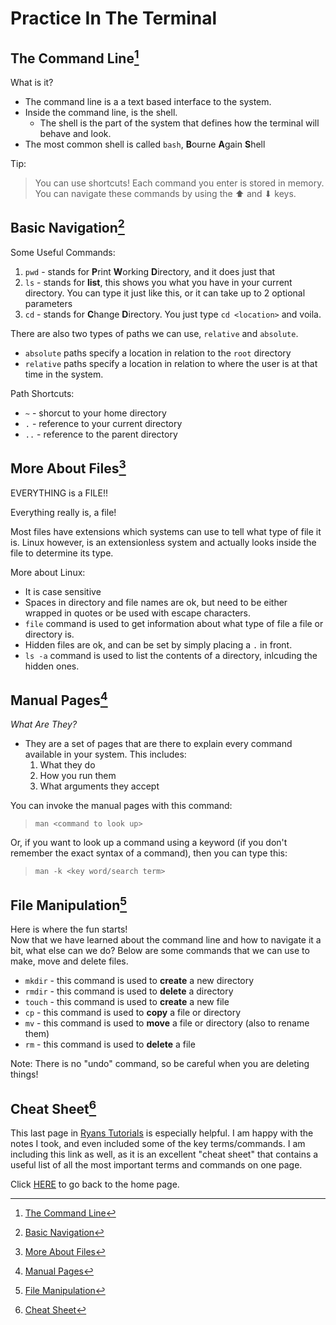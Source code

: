 # Practice In The Terminal

## The Command Line[^1]

What is it?
- The command line is a a text based interface to the system.
- Inside the command line, is the shell. 
  -  The shell is the part of the system that defines how the terminal will behave and look. 
- The most common shell is called `bash`, **B**ourne **A**gain **S**hell

Tip: 
> You can use shortcuts!  Each command you enter is stored in memory.  You can navigate these commands by using the ⬆ and ⬇ keys.

## Basic Navigation[^2]

Some Useful Commands:
1. `pwd` - stands for **P**rint **W**orking **D**irectory, and it does just that
2. `ls` - stands for **list**, this shows you what you have in your current directory.  You can type it just like this, or it can take up to 2 optional parameters
3. `cd` - stands for **C**hange **D**irectory.  You just type `cd <location>` and voila.

There are also two types of paths we can use, `relative` and `absolute`.
- `absolute` paths specify a location in relation to the `root` directory
- `relative` paths specify a location in relation to where the user is at that time in the system.

Path Shortcuts:
- `~` - shorcut to your home directory
- `.` - reference to your current directory
- `..` - reference to the parent directory

## More About Files[^3]

EVERYTHING is a FILE!!

Everything really is, a file! 

Most files have extensions which systems can use to tell what type of file it is.  Linux however, is an extensionless system and actually looks inside the file to determine its type.

More about Linux:
- It is case sensitive
- Spaces in directory and file names are ok, but need to be either wrapped in quotes or be used with escape characters.
- `file` command is used to get information about what type of file a file or directory is.
- Hidden files are ok, and can be set by simply placing a `.` in front.
- `ls -a` command is used to list the contents of a directory, inlcuding the hidden ones. 

## Manual Pages[^4]

_What Are They?_

- They are a set of pages that are there to explain every command available in your system.  This includes:
   1. What they do 
   2. How you run them
   3. What arguments they accept
  
You can invoke the manual pages with this command:
> `man <command to look up>`

Or, if you want to look up a command using a keyword (if you don't remember the exact syntax of a command), then you can type this:
> `man -k <key word/search term>`

## File Manipulation[^5]

Here is where the fun starts!  
Now that we have learned about the command line and how to navigate it a bit, what else can we do?  Below are some commands that we can use to make, move and delete files.

- `mkdir` - this command is used to **create** a new directory
- `rmdir` - this command is used to **delete** a directory
- `touch` - this command is used to **create** a new file
- `cp` - this command is used to **copy** a file or directory
- `mv` - this command is used to **move** a file or directory (also to rename them)
- `rm` - this command is used to **delete** a file

Note:  There is no "undo" command, so be careful when you are deleting things!

## Cheat Sheet[^6]

This last page in [Ryans Tutorials](https://ryanstutorials.net/linuxtutorial/cheatsheet.php) is especially helpful.  I am happy with the notes I took, and even included some of the key terms/commands.  I am including this link as well, as it is an excellent "cheat sheet" that contains a useful list of all the most important terms and commands on one page.



Click [HERE](README.md) to go back to the home page.

[^1]: [The Command Line](https://ryanstutorials.net/linuxtutorial/commandline.php)

[^2]: [Basic Navigation](https://ryanstutorials.net/linuxtutorial/navigation.php)

[^3]: [More About Files](https://ryanstutorials.net/linuxtutorial/aboutfiles.php)

[^4]: [Manual Pages](https://ryanstutorials.net/linuxtutorial/manual.php)

[^5]: [File Manipulation](https://ryanstutorials.net/linuxtutorial/filemanipulation.php)

[^6]: [Cheat Sheet](https://ryanstutorials.net/linuxtutorial/cheatsheet.php)